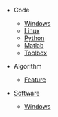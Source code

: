 * Code
  * [Windows](Code/Windows.md)
  * [Linux](Code/Linux.md)
  * [Python](Code/Python.md)
  * [Matlab](Code/Matlab.md)
  * [Toolbox](Code/Toolbox.md)

* Algorithm
  * [Feature](Algorithm/Feature.md)

* [Software](Software/Windows.md)
  * [Windows](Software/Windows.md)